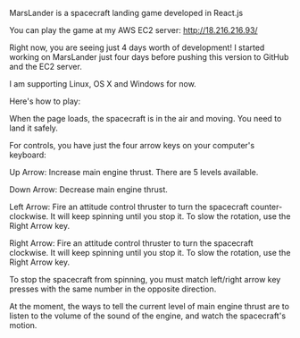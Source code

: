 MarsLander is a spacecraft landing game developed in React.js

You can play the game at my AWS EC2 server: http://18.216.216.93/

Right now, you are seeing just 4 days worth of development! I started working on MarsLander just four days before pushing this version to GitHub and the EC2 server.

I am supporting Linux, OS X and Windows for now.

Here's how to play:

When the page loads, the spacecraft is in the air and moving. You need to land it safely.

For controls, you have just the four arrow keys on your computer's keyboard:

Up Arrow: Increase main engine thrust. There are 5 levels available.

Down Arrow: Decrease main engine thrust.

Left Arrow: Fire an attitude control thruster to turn the spacecraft counter-clockwise. It will keep spinning until you stop it.  To slow the rotation, use the Right Arrow key.

Right Arrow: Fire an attitude control thruster to turn the spacecraft clockwise. It will keep spinning until you stop it.  To slow the rotation, use the Right Arrow key.

To stop the spacecraft from spinning, you must match left/right arrow key presses with the same number in the opposite direction.

At the moment, the ways to tell the current level of main engine thrust are to listen to the volume of the sound of the engine, and watch the spacecraft's motion.

